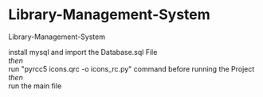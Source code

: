 # Library-Management-System
Library-Management-System


install mysql and import the Database.sql File <br>
*then* <br>
run "pyrcc5 icons.qrc -o icons_rc.py" command before running the Project <br>
*then* <br>
run the main file
